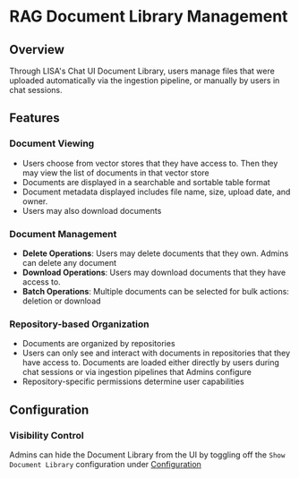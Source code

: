 # RAG Document Library Management

## Overview

Through LISA's Chat UI Document Library, users manage files that were uploaded automatically via the ingestion pipeline,
or manually by users in chat sessions.

## Features

### Document Viewing

- Users choose from vector stores that they have access to. Then they may view the list of documents in that vector
  store
- Documents are displayed in a searchable and sortable table format
- Document metadata displayed includes file name, size, upload date, and owner.
- Users may also download documents

### Document Management

- **Delete Operations**: Users may delete documents that they own. Admins can delete any document
- **Download Operations**: Users may download documents that they have access to.
- **Batch Operations**: Multiple documents can be selected for bulk actions: deletion or download

### Repository-based Organization

- Documents are organized by repositories
- Users can only see and interact with documents in repositories that they have access to. Documents are loaded either
  directly by users during chat sessions or via ingestion pipelines that Admins configure
- Repository-specific permissions determine user capabilities

## Configuration

### Visibility Control

Admins can hide the Document Library from the UI by toggling off the `Show Document Library` configuration
under [Configuration](/admin/ui-configuration.md)
